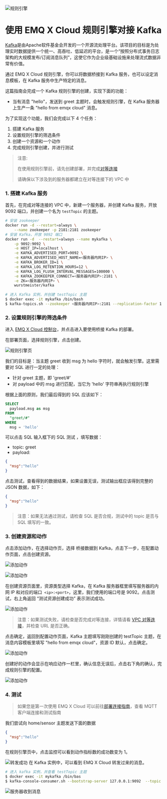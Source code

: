 ![规则引擎](../_assets/deployments/rule_engine/web_hook.jpg)

# 使用 EMQ X Cloud 规则引擎对接 Kafka

[Kafka](https://kafka.apache.org/)是由Apache软件基金会开发的一个开源流处理平台。该项目的目标是为处理实时数据提供一个统一、高吞吐、低延迟的平台，是一个“按照分布式事务日志架构的大规模发布/订阅消息队列”，这使它作为企业级基础设施来处理流式数据非常有价值。

通过 EMQ X Cloud 规则引擎，你可以将数据桥接到 Kafka 服务，也可以设定消息模板，在 Kafka 服务中生产特定的消息。

这篇指南会完成一个 Kafka 规则引擎的创建，实现下面的功能：

* 当有消息 "hello"，发送到 greet 主题时，会触发规则引擎，在 Kafka 服务器上生产一条 "hello from emqx cloud" 消息。



为了实现这个功能，我们会完成以下 4 个任务：

1. 搭建 Kafka 服务
2. 设置规则引擎的筛选条件
3. 创建一个资源和一个动作
4. 完成规则引擎创建，并进行测试

>注意:
>
>在使用规则引擎前，请先创建部署，并完成[对等连接](../deployments/vpc_peering.md)
>
>请确保以下涉及到的服务器都建立在对等连接下的 VPC 中

### 1. 搭建 Kafka 服务

首先，在完成对等连接的 VPC 中，新建一个服务器，并创建 Kafka 服务，开放 9092 端口，并创建一个名为 `testTopic` 的主题。

```sh
# 安装 zookeeper
docker run -d --restart=always \
    --name zookeeper -p 2181:2181 zookeeper
# 安装 Kafka，开放 9092 端口
docker run -d  --restart=always --name mykafka \
    -p 9092:9092 \
    -e HOST_IP=localhost \
    -e KAFKA_ADVERTISED_PORT=9092 \
    -e KAFKA_ADVERTISED_HOST_NAME=<服务器内网IP> \
    -e KAFKA_BROKER_ID=1 \
    -e KAFKA_LOG_RETENTION_HOURS=12 \
    -e KAFKA_LOG_FLUSH_INTERVAL_MESSAGES=100000 \
    -e KAFKA_ZOOKEEPER_CONNECT=<服务器内网IP>:2181 \
    -e ZK=<服务器内网IP> \
    wurstmeister/kafka
    
# 进入 Kafka 实例，并创建 testTopic 主题
$ docker exec -it mykafka /bin/bash
$ kafka-topics.sh --zookeeper <服务器内网IP>:2181 --replication-factor 1 --partitions 1 --topic testTopic --create
```
 
### 2. 设置规则引擎的筛选条件

进入 [EMQ X Cloud 控制台](https://cloud.emqx.io/console/)，并点击进入要使用桥接 Kafka 的部署。

在部署页面，选择规则引擎，点击创建。

![规则引擎页](../_assets/deployments/rule_engine/view_rule_engine.png)

我们的目标是：当主题 greet 收到 msg 为 hello 字符时，就会触发引擎。这里需要对 SQL 进行一定的处理：

* 针对 greet 主题，即 'greet/#'
* 对 payload 中的 msg 进行匹配，当它为 'hello' 字符串再执行规则引擎

根据上面的原则，我们最后得到的 SQL 应该如下：

```sql
SELECT
  payload.msg as msg
FROM
  "greet/#"
WHERE
  msg = 'hello'
```

可以点击 SQL 输入框下的 SQL 测试 ，填写数据：

* topic: greet
* payload:
```json
{
  "msg":"hello"
}
```

点击测试，查看得到的数据结果，如果设置无误，测试输出框应该得到完整的 JSON 数据，如下：
```json
{
  "msg":"hello"
}
```

>注意：如果无法通过测试，请检查 SQL 是否合规，测试中的 topic 是否与 SQL 填写的一致。

### 3. 创建资源和动作

点击添加动作，在选择动作页，选择 桥接数据到 Kafka，点击下一步，在配置动作页面，点击创建资源。

![添加动作](../_assets/deployments/rule_engine/add_webhook_action01.png)

![添加动作](../_assets/deployments/rule_engine/add_kafka_action02.png)

在创建资源页面里，资源类型选择 Kafka，在 Kafka 服务器框里填写服务器的内网 IP 和对应的端口` <ip>:<port>`，这里，我们使用的端口号是 9092。点击测试，右上角返回 “测试资源创建成功” 表示测试成功。

![添加动作](../_assets/deployments/rule_engine/add_kafka_action03.png)

>注意：如果测试失败，请检查是否完成对等连接，详情请看 [VPC 对等连接](../deployments/vpc_peering.md)，并检查 URL 是否正确。 

点击确定，返回到配置动作页面，Kafka 主题填写刚刚创建的 testTopic 主题，在消息内容模板里填写 "hello from emqx cloud"，资源 ID 默认，点击确定。

![添加动作](../_assets/deployments/rule_engine/add_kafka_action04.png)

创建好的动作会显示在响应动作一栏里，确认信息无误后，点击右下角的确认，完成规则引擎的配置。

![添加动作](../_assets/deployments/rule_engine/add_kafka_action05.png)

### 4. 测试

>如果您是第一次使用 EMQ X Cloud 可以前往[部署连接指南](../deployments/connections.md)，查看 MQTT 客户端连接和测试指南 

我们尝试向 home/sensor 主题发送下面的数据

```json
{
  "msg":"hello"
}
```
在规则引擎页中，点击监控可以看到动作指标数的成功数变为 1。

![转发成功](../_assets/deployments/rule_engine/add_kafka_action06.png)
在 Kafka 实例中，可以看到 EMQ X Cloud 转发过来的消息。

```sh
# 进入 kafka 实例，并查看 testTopic 主题
$ docker exec -it mykafka /bin/bas
$ kafka-console-consumer.sh --bootstrap-server 127.0.0.1:9092  --topic testTopic --from-beginning
```
![服务器收到消息](../_assets/deployments/rule_engine/add_kafka_action07.png)
